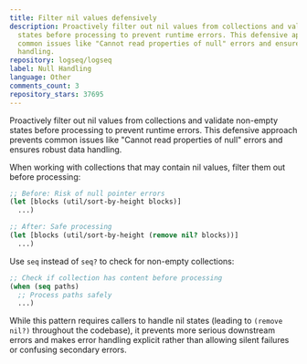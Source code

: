 ```yaml
---
title: Filter nil values defensively
description: Proactively filter out nil values from collections and validate non-empty
  states before processing to prevent runtime errors. This defensive approach prevents
  common issues like "Cannot read properties of null" errors and ensures robust data
  handling.
repository: logseq/logseq
label: Null Handling
language: Other
comments_count: 3
repository_stars: 37695
---
```


Proactively filter out nil values from collections and validate non-empty states before processing to prevent runtime errors. This defensive approach prevents common issues like "Cannot read properties of null" errors and ensures robust data handling.

When working with collections that may contain nil values, filter them out before processing:

```clojure
;; Before: Risk of null pointer errors
(let [blocks (util/sort-by-height blocks)]
  ...)

;; After: Safe processing
(let [blocks (util/sort-by-height (remove nil? blocks))]
  ...)
```

Use `seq` instead of `seq?` to check for non-empty collections:

```clojure
;; Check if collection has content before processing
(when (seq paths)
  ;; Process paths safely
  ...)
```

While this pattern requires callers to handle nil states (leading to `(remove nil?)` throughout the codebase), it prevents more serious downstream errors and makes error handling explicit rather than allowing silent failures or confusing secondary errors.